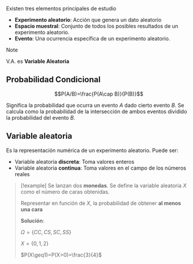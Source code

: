 Existen tres elementos principales de estudio
- **Experimento aleatorio**: Acción que genera un dato aleatorio
- **Espacio muestral**: Conjunto de todos los posibles resultados de un experimento aleatorio.
- **Evento**: Una ocurrencia específica de un experimento aleatorio.

>[!note]
>V.A. es **Variable Aleatoria**

## Probabilidad Condicional

$$P(A/B)=\frac{P(A\cap B)}{P(B)}$$

Significa la probabilidad que ocurra un evento $A$ dado cierto evento $B$. Se calcula como la probabilidad de la intersección de ambos eventos dividido la probabilidad del evento $B$.

## Variable aleatoria
Es la representación numérica de un experimento aleatorio.
Puede ser:
- Variable aleatoria **discreta**: Toma valores enteros
- Variable aleatoria **continua**: Toma valores en el campo de los números reales

>[!example]
>Se lanzan dos **monedas**. Se define la variable aleatoria $X$ como el número de caras obtenidas.
>
>Representar en función de $X$, la probabilidad de obtener **al menos una cara**
>
>**Solución**:
>
>$\Omega=\{CC, CS, SC, SS\}$
>
>$X=\{0, 1, 2\}$
>
>$P(X\geq1)=P(X>0)=\frac{3}{4}$
